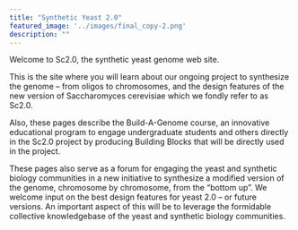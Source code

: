 ```yaml
---
title: "Synthetic Yeast 2.0"
featured_image: '../images/final_copy-2.png'
description: ""
---
```


Welcome to Sc2.0, the synthetic yeast genome web site.

This is the site where you will learn about our ongoing project to synthesize the genome – from oligos to chromosomes, and the design features of the new version of Saccharomyces cerevisiae which we fondly refer to as Sc2.0.

Also, these pages describe the Build-A-Genome course, an innovative educational program to engage undergraduate students and others directly in the Sc2.0 project by producing Building Blocks that will be directly used in the project.

These pages also serve as a forum for engaging the yeast and synthetic biology communities in a new initiative to synthesize a modified version of the genome, chromosome by chromosome, from the “bottom up”. We welcome input on the best design features for yeast 2.0 – or future versions. An important aspect of this will be to leverage the formidable collective knowledgebase of the yeast and synthetic biology communities.